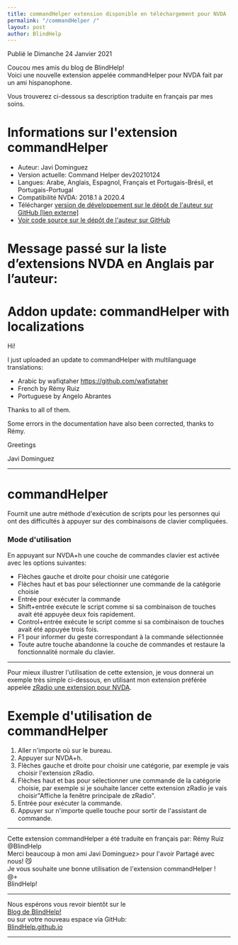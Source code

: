 ```yaml
---
title: commandHelper extension disponible en téléchargement pour NVDA
permalink: "/commandHelper /"
layout: post
author: BlindHelp
---
```


<footer>Publié le Dimanche 24 Janvier 2021</footer>


Coucou mes amis du blog de BlindHelp!    
Voici une nouvelle extension appelée commandHelper pour NVDA fait  par un ami hispanophone.    

Vous trouverez ci-dessous sa description traduite en français par mes soins.    

# Informations sur l'extension commandHelper #

* Auteur: <span lang="es">Javi Dominguez</span>
* Version actuelle: Command Helper dev20210124
* Langues: Arabe, Anglais, Espagnol, Français et Portugais-Brésil,  et Portugais-Portugal
* Compatibilité NVDA:  2018.1 à 2020.4
* Télécharger [version de développement sur le dépôt de l'auteur sur GitHub [lien externe]](https://github.com/javidominguez/commandHelper/releases/download/dev20210124/commandHelper-dev20210124.nvda-addon)
* [Voir code source sur le dépôt de l'auteur sur GitHub](https://github.com/javidominguez/commandHelper/)

# Message passé sur la liste d’extensions NVDA en Anglais par l’auteur: #

# Addon update: commandHelper with localizations #

<span lang="en">Hi!</span>

<span lang="en">I just uploaded an update to commandHelper with multilanguage translations:</span>

* <span lang="en">Arabic by wafiqtaher <https://github.com/wafiqtaher></span>
* <span lang="en">French by Rémy Ruiz</span>
* <span lang="en">Portuguese by Angelo Abrantes</span>

<span lang="en">Thanks to all of them.</span>

<span lang="en">Some errors in the documentation have also been corrected, thanks to Rémy.</span>

<span lang="en">
<https://nvda.es/files/get.php?file=cmdHelper-dev>
</span>

<span lang="en">Greetings</span>

<span lang="es">Javi Dominguez</span>

--- 

# commandHelper

Fournit une autre méthode d'exécution de scripts pour les personnes qui ont des difficultés à appuyer sur des combinaisons de clavier compliquées.

### Mode d'utilisation

En appuyant sur NVDA+h une couche de commandes clavier est activée avec les options suivantes:

* Flèches gauche et droite pour choisir une catégorie
* Flèches haut et bas pour sélectionner une commande de la catégorie choisie
* Entrée pour exécuter la commande
* Shift+entrée exécute le script comme si sa combinaison de touches avait été appuyée deux fois rapidement.
* Control+entrée exécute le script comme si sa combinaison de touches avait été appuyée trois fois.
* F1 pour informer du geste correspondant à la commande sélectionnée
* Toute autre touche abandonne la couche de commandes et restaure la fonctionnalité normale du clavier.

---

Pour mieux illustrer l'utilisation de cette extension, je vous donnerai un exemple très simple ci-dessous, en utilisant mon extension préférée appelée [zRadio une extension pour NVDA](https://blindhelp.github.io/zRadio-pour-NVDA/).

# Exemple d'utilisation de commandHelper #

1. Aller n'importe où sur le bureau.
2. Appuyer sur NVDA+h.
3. Flèches gauche et droite pour choisir une catégorie, par exemple  je vais choisir l'extension zRadio.
4. Flèches haut et bas pour sélectionner une commande de la catégorie choisie, par exemple si je souhaite lancer cette extension zRadio je vais choisir"Affiche la fenêtre principale de zRadio".
5. Entrée pour exécuter la commande.
6. Appuyer sur n'importe quelle touche pour sortir de l'assistant de commande.

---

Cette extension commandHelper a été traduite en français par: Rémy Ruiz @BlindHelp     
Merci beaucoup à mon ami <span lang="es">Javi Dominguez> pour l'avoir Partagé avec nous! 😼    
Je vous souhaite une bonne utilisation de l'extension commandHelper !    
@+    
BlindHelp!    

---

Nous espérons vous revoir bientôt sur le      
[Blog de BlindHelp!](http://blindhelp.blogspot.fr/)                    
ou sur  votre nouveau espace via GitHub:                     
[BlindHelp.github.io](https://blindhelp.github.io)                    

---